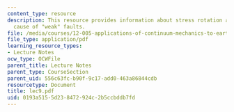 ```yaml
---
content_type: resource
description: This resource provides information about stress rotation and possible
  cause of "weak" faults.
file: /media/courses/12-005-applications-of-continuum-mechanics-to-earth-atmospheric-and-planetary-sciences-spring-2006/0193a5155d238472924c2b5ccbddb7fd_lec9.pdf
file_type: application/pdf
learning_resource_types:
- Lecture Notes
ocw_type: OCWFile
parent_title: Lecture Notes
parent_type: CourseSection
parent_uid: 556c63fc-b90f-9c17-add0-463a86844cdb
resourcetype: Document
title: lec9.pdf
uid: 0193a515-5d23-8472-924c-2b5ccbddb7fd
---
```

